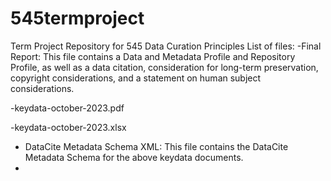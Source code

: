 # 545termproject

Term Project Repository for 545 Data Curation Principles
List of files:
-Final Report: This file contains a Data and Metadata Profile and Repository Profile, as well as a data citation, consideration for long-term preservation, copyright considerations, and a statement on human subject considerations. 

-keydata-october-2023.pdf

-keydata-october-2023.xlsx

- DataCite Metadata Schema XML: This file contains the DataCite Metadata Schema for the above keydata documents.
- 
